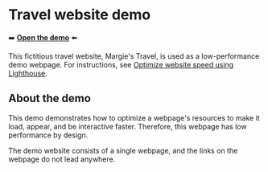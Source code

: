 # Travel website demo

➡️ **[Open the demo](https://microsoftedge.github.io/Demos/travel-site/)** ⬅️

This fictitious travel website, Margie's Travel, is used as a low-performance demo webpage.  For instructions, see [Optimize website speed using Lighthouse](https://learn.microsoft.com/microsoft-edge/devtools/speed/get-started).


<!-- ====================================================================== -->
## About the demo

This demo demonstrates how to optimize a webpage's resources to make it load, appear, and be interactive faster.  Therefore, this webpage has low performance by design.

The demo website consists of a single webpage, and the links on the webpage do not lead anywhere.
